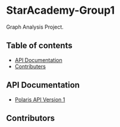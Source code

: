 # StarAcademy-Group1
Graph Analysis Project.

## Table of contents
- [API Documentation](#API-Documentation)
- [Contributers](#Contributers)

## API Documentation
- [Polaris API Version 1](https://app.swaggerhub.com/apis/intenvy/PolarisApi/v1)

## Contributors 

